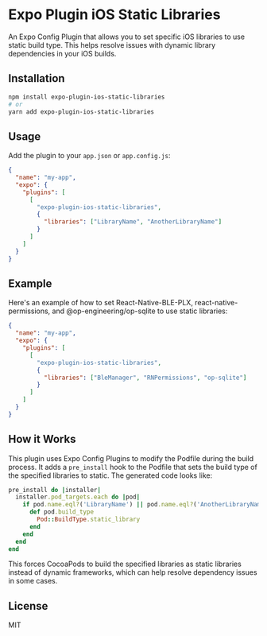 # Expo Plugin iOS Static Libraries

An Expo Config Plugin that allows you to set specific iOS libraries to use static build type. This helps resolve issues with dynamic library dependencies in your iOS builds.

## Installation

```bash
npm install expo-plugin-ios-static-libraries
# or
yarn add expo-plugin-ios-static-libraries
```

## Usage

Add the plugin to your `app.json` or `app.config.js`:

```json
{
  "name": "my-app",
  "expo": {
    "plugins": [
      [
        "expo-plugin-ios-static-libraries",
        {
          "libraries": ["LibraryName", "AnotherLibraryName"]
        }
      ]
    ]
  }
}
```

## Example

Here's an example of how to set React-Native-BLE-PLX, react-native-permissions, and @op-engineering/op-sqlite to use static libraries:

```json
{
  "name": "my-app",
  "expo": {
    "plugins": [
      [
        "expo-plugin-ios-static-libraries",
        {
          "libraries": ["BleManager", "RNPermissions", "op-sqlite"]
        }
      ]
    ]
  }
}
```

## How it Works

This plugin uses Expo Config Plugins to modify the Podfile during the build process. It adds a `pre_install` hook to the Podfile that sets the build type of the specified libraries to static. The generated code looks like:

```ruby
pre_install do |installer|
  installer.pod_targets.each do |pod|
    if pod.name.eql?('LibraryName') || pod.name.eql?('AnotherLibraryName')
      def pod.build_type
        Pod::BuildType.static_library
      end
    end
  end
end
```

This forces CocoaPods to build the specified libraries as static libraries instead of dynamic frameworks, which can help resolve dependency issues in some cases.

## License

MIT
